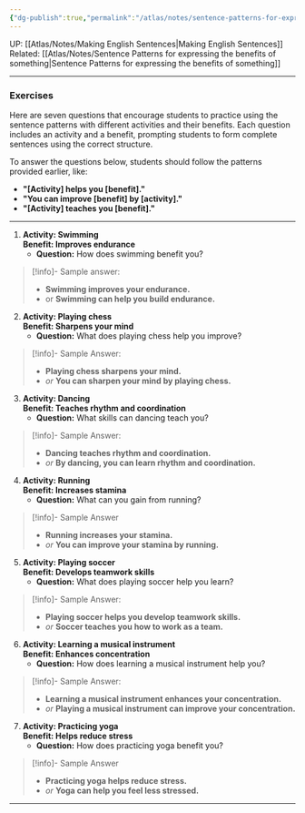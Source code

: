 ```yaml
---
{"dg-publish":true,"permalink":"/atlas/notes/sentence-patterns-for-expressing-the-benefits-of-something-exercise/"}
---
```


UP: [[Atlas/Notes/Making English Sentences\|Making English Sentences]]
Related: [[Atlas/Notes/Sentence Patterns for expressing the benefits of something\|Sentence Patterns for expressing the benefits of something]]

---

### Exercises

Here are seven questions that encourage students to practice using the sentence patterns with different activities and their benefits. Each question includes an activity and a benefit, prompting students to form complete sentences using the correct structure.

To answer the questions below, students should follow the patterns provided earlier, like:
- **"[Activity] helps you [benefit]."**
- **"You can improve [benefit] by [activity]."**
- **"[Activity] teaches you [benefit]."**

---

1. **Activity: Swimming**  
   **Benefit: Improves endurance**  
   - **Question:** How does swimming benefit you?

> [!info]- Sample answer:
> - **Swimming improves your endurance.**
> - or  **Swimming can help you build endurance.**

2. **Activity: Playing chess**  
   **Benefit: Sharpens your mind**  
   - **Question:** What does playing chess help you improve?

> [!info]- Sample Answer:
> - **Playing chess sharpens your mind.**
> - *or* **You can sharpen your mind by playing chess.**

3. **Activity: Dancing**  
   **Benefit: Teaches rhythm and coordination**  
   - **Question:** What skills can dancing teach you?

> [!info]- Sample Answer: 
> -  **Dancing teaches rhythm and coordination.**
> - *or* **By dancing, you can learn rhythm and coordination.**

4. **Activity: Running**  
   **Benefit: Increases stamina**  
   - **Question:** What can you gain from running?

> [!info]- Sample Answer
> - **Running increases your stamina.**
> - *or* **You can improve your stamina by running.**

5. **Activity: Playing soccer**  
   **Benefit: Develops teamwork skills**  
   - **Question:** What does playing soccer help you learn?

> [!info]- Sample Answer:
> - **Playing soccer helps you develop teamwork skills.**
> - *or* **Soccer teaches you how to work as a team.**

6. **Activity: Learning a musical instrument**  
   **Benefit: Enhances concentration**  
   - **Question:** How does learning a musical instrument help you?

> [!info]- Sample Answer:
> - **Learning a musical instrument enhances your concentration.**
> - *or* **Playing a musical instrument can improve your concentration.**

7. **Activity: Practicing yoga**  
   **Benefit: Helps reduce stress**  
   - **Question:** How does practicing yoga benefit you?

> [!info]- Sample Answer
> - **Practicing yoga helps reduce stress.**
> - *or* **Yoga can help you feel less stressed.**

---
